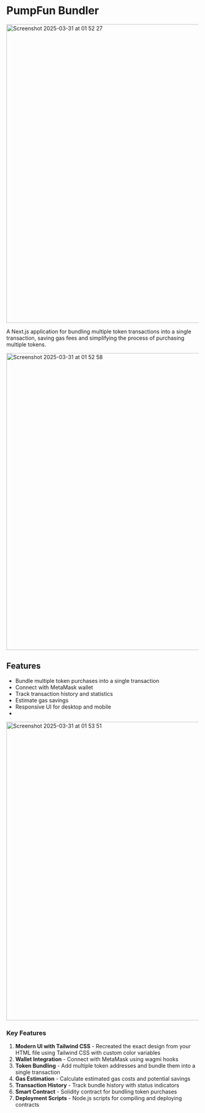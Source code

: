 # PumpFun Bundler

<img width="782" alt="Screenshot 2025-03-31 at 01 52 27" src="https://github.com/user-attachments/assets/da97d8b0-341e-4213-bddb-d61c9c281b2e" />

A Next.js application for bundling multiple token transactions into a single transaction, saving gas fees and simplifying the process of purchasing multiple tokens.

<img width="778" alt="Screenshot 2025-03-31 at 01 52 58" src="https://github.com/user-attachments/assets/e8c80126-c218-439c-a5fa-d979d68c0212" />

## Features

- Bundle multiple token purchases into a single transaction
- Connect with MetaMask wallet
- Track transaction history and statistics
- Estimate gas savings
- Responsive UI for desktop and mobile
- 
<img width="782" alt="Screenshot 2025-03-31 at 01 53 51" src="https://github.com/user-attachments/assets/c285530b-667b-438e-8bd9-02d18b2331f6" />

### Key Features

1. **Modern UI with Tailwind CSS** - Recreated the exact design from your HTML file using Tailwind CSS with custom color variables
2. **Wallet Integration** - Connect with MetaMask using wagmi hooks
3. **Token Bundling** - Add multiple token addresses and bundle them into a single transaction
4. **Gas Estimation** - Calculate estimated gas costs and potential savings
5. **Transaction History** - Track bundle history with status indicators
6. **Smart Contract** - Solidity contract for bundling token purchases
7. **Deployment Scripts** - Node.js scripts for compiling and deploying contracts

